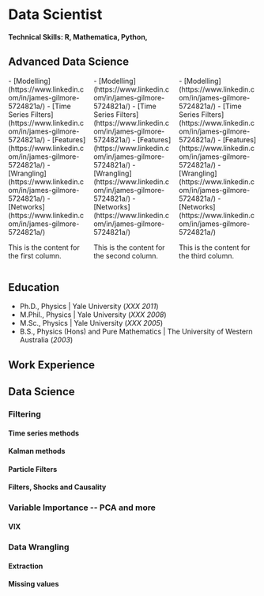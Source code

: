 # Data Scientist

#### Technical Skills: R, Mathematica, Python, 

## Advanced Data Science

<div style="-webkit-column-count: 3; -moz-column-count: 3; column-count: 3;">
  - [Modelling](https://www.linkedin.com/in/james-gilmore-5724821a/)
- [Time Series Filters](https://www.linkedin.com/in/james-gilmore-5724821a/)
- [Features](https://www.linkedin.com/in/james-gilmore-5724821a/)
- [Wrangling](https://www.linkedin.com/in/james-gilmore-5724821a/)
- [Networks](https://www.linkedin.com/in/james-gilmore-5724821a/)
  <p>This is the content for the first column.</p>
  - [Modelling](https://www.linkedin.com/in/james-gilmore-5724821a/)
- [Time Series Filters](https://www.linkedin.com/in/james-gilmore-5724821a/)
- [Features](https://www.linkedin.com/in/james-gilmore-5724821a/)
- [Wrangling](https://www.linkedin.com/in/james-gilmore-5724821a/)
- [Networks](https://www.linkedin.com/in/james-gilmore-5724821a/)
  <p>This is the content for the second column.</p>
 - [Modelling](https://www.linkedin.com/in/james-gilmore-5724821a/)
- [Time Series Filters](https://www.linkedin.com/in/james-gilmore-5724821a/)
- [Features](https://www.linkedin.com/in/james-gilmore-5724821a/)
- [Wrangling](https://www.linkedin.com/in/james-gilmore-5724821a/)
- [Networks](https://www.linkedin.com/in/james-gilmore-5724821a/)
  <p>This is the content for the third column.</p>
</div>


## Education
- Ph.D., Physics | Yale University (_XXX 2011_)
- M.Phil., Physics	| Yale University (_XXX 2008_)									       		
- M.Sc., Physics	| Yale University (_XXX 2005_)	 			        		
- B.S., Physics (Hons) and Pure Mathematics | The University of Western Australia (_2003_)

## Work Experience



## Data Science
### Filtering
#### Time series methods
#### Kalman methods
#### Particle Filters
#### Filters, Shocks and Causality

### Variable Importance -- PCA and more
#### VIX

### Data Wrangling
#### Extraction
#### Missing values

